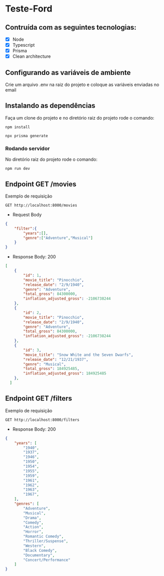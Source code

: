 # Teste-Ford

## Contruída com as seguintes tecnologias:
- [x] Node 
- [x] Typescript 
- [x] Prisma
- [x] Clean architecture 

## Configurando as variáveis de ambiente

Crie um arquivo .env na raiz do projeto e coloque as variáveis enviadas no email

## Instalando as dependências

Faça um clone do projeto e no diretório raiz do projeto rode o comando:

```
npm install
```

```
npx prisma generate
```
### Rodando servidor

No diretório raiz do projeto rode o comando:

```
npm run dev
```

## Endpoint GET /movies

Exemplo de requisição 
```http
GET http://localhost:8000/movies
```

* Request Body


```json
{	
	"filter":{
		"years":[],
		"genre":["Adventure","Musical"]
	} 
}
```

* Response Body: 200

```json
[
	{
		"id": 1,
		"movie_title": "Pinocchio",
		"release_date": "2/9/1940",
		"genre": "Adventure",
		"total_gross": 84300000,
		"inflation_adjusted_gross": -2106738244
	},
	{
		"id": 2,
		"movie_title": "Pinocchio",
		"release_date": "2/9/1940",
		"genre": "Adventure",
		"total_gross": 84300000,
		"inflation_adjusted_gross": -2106738244
	},
	{
		"id": 3,
		"movie_title": "Snow White and the Seven Dwarfs",
		"release_date": "12/21/1937",
		"genre": "Musical",
		"total_gross": 184925485,
		"inflation_adjusted_gross": 184925485
	},
  ]
```


## Endpoint GET /filters

Exemplo de requisição 
```http
GET http://localhost:8000/filters
```


* Response Body: 200

```json
{
	"years": [
		"1940",
		"1937",
		"1946",
		"1950",
		"1954",
		"1955",
		"1959",
		"1961",
		"1962",
		"1963",
		"1967",
	],
	"genres": [
		"Adventure",
		"Musical",
		"Drama",
		"Comedy",
		"Action",
		"Horror",
		"Romantic Comedy",
		"Thriller/Suspense",
		"Western",
		"Black Comedy",
		"Documentary",
		"Concert/Performance"
	]
}
```
